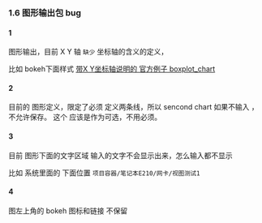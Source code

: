### 1.6	图形输出包  bug

#### 1

图形输出，目前 X Y 轴 `缺少` 坐标轴的含义的定义，

比如 bokeh下面样式
[带X Y坐标轴说明的 官方例子 boxplot_chart](http://bokeh.pydata.org/en/latest/docs/gallery/boxplot_chart.html)

#### 2

目前的 图形定义，限定了必须 定义两条线，所以 sencond chart 如果不输入 ，不允许保存。 这个 应该是作为可选，不用必须。

#### 3

目前 图形下面的文字区域 输入的文字不会显示出来，怎么输入都不显示 

比如 系统里面的 下面位置
 `项目容器/笔记本E210/网卡/视图测试1 `
 
#### 4
 
 图左上角的 bokeh 图标和链接 不保留
 
 
 
 
